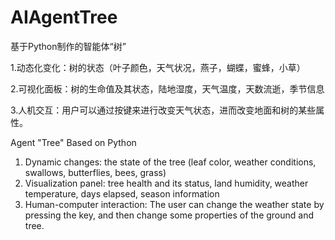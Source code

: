 # AIAgentTree
基于Python制作的智能体“树”

1.动态化变化：树的状态（叶子颜色，天气状况，燕子，蝴蝶，蜜蜂，小草）

2.可视化面板：树的生命值及其状态，陆地湿度，天气温度，天数流逝，季节信息

3.人机交互：用户可以通过按键来进行改变天气状态，进而改变地面和树的某些属性。

Agent "Tree" Based on Python
1. Dynamic changes: the state of the tree (leaf color, weather conditions, swallows, butterflies, bees, grass)
2. Visualization panel: tree health and its status, land humidity, weather temperature, days elapsed, season information
3. Human-computer interaction: The user can change the weather state by pressing the key, and then change some properties of the ground and tree.
